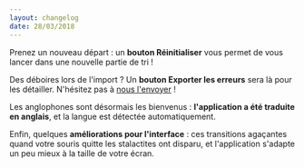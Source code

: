 ```yaml
---
layout: changelog
date: 28/03/2018
---
```


Prenez un nouveau départ : un __bouton Réinitialiser__ vous permet de vous lancer dans une nouvelle partie de tri !

Des déboires lors de l'import ? Un __bouton Exporter les erreurs__ sera là pour les détailler. N'hésitez pas à [nous l'envoyer](mailto:archifiltre@gmail.com) !

Les anglophones sont désormais les bienvenus : __l'application a été traduite en anglais__, et la langue est détectée automatiquement.

Enfin, quelques __améliorations pour l'interface__ : ces transitions agaçantes quand votre souris quitte les stalactites ont disparu, et l'application s'adapte un peu mieux à la taille de votre écran.
